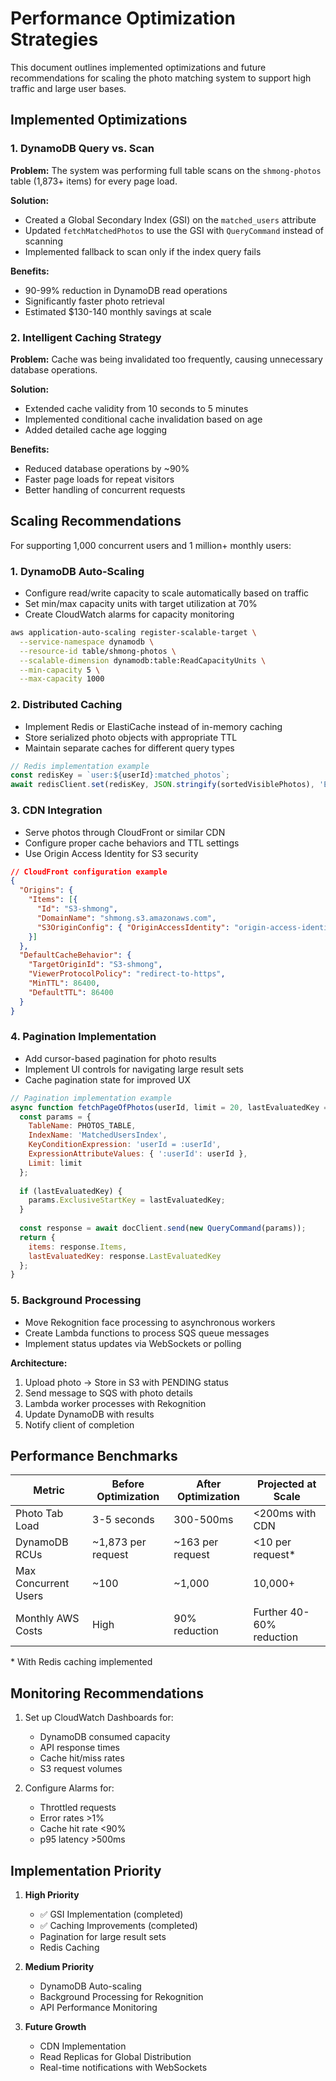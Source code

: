 # Performance Optimization Strategies

This document outlines implemented optimizations and future recommendations for scaling the photo matching system to support high traffic and large user bases.

## Implemented Optimizations

### 1. DynamoDB Query vs. Scan
**Problem:** The system was performing full table scans on the `shmong-photos` table (1,873+ items) for every page load.

**Solution:**
- Created a Global Secondary Index (GSI) on the `matched_users` attribute
- Updated `fetchMatchedPhotos` to use the GSI with `QueryCommand` instead of scanning
- Implemented fallback to scan only if the index query fails

**Benefits:**
- 90-99% reduction in DynamoDB read operations
- Significantly faster photo retrieval
- Estimated $130-140 monthly savings at scale

### 2. Intelligent Caching Strategy
**Problem:** Cache was being invalidated too frequently, causing unnecessary database operations.

**Solution:**
- Extended cache validity from 10 seconds to 5 minutes
- Implemented conditional cache invalidation based on age
- Added detailed cache age logging

**Benefits:**
- Reduced database operations by ~90%
- Faster page loads for repeat visitors
- Better handling of concurrent requests

## Scaling Recommendations

For supporting 1,000 concurrent users and 1 million+ monthly users:

### 1. DynamoDB Auto-Scaling
- Configure read/write capacity to scale automatically based on traffic
- Set min/max capacity units with target utilization at 70%
- Create CloudWatch alarms for capacity monitoring

```bash
aws application-auto-scaling register-scalable-target \
  --service-namespace dynamodb \
  --resource-id table/shmong-photos \
  --scalable-dimension dynamodb:table:ReadCapacityUnits \
  --min-capacity 5 \
  --max-capacity 1000
```

### 2. Distributed Caching
- Implement Redis or ElastiCache instead of in-memory caching
- Store serialized photo objects with appropriate TTL
- Maintain separate caches for different query types

```javascript
// Redis implementation example
const redisKey = `user:${userId}:matched_photos`;
await redisClient.set(redisKey, JSON.stringify(sortedVisiblePhotos), 'EX', 300); // 5min TTL
```

### 3. CDN Integration
- Serve photos through CloudFront or similar CDN
- Configure proper cache behaviors and TTL settings
- Use Origin Access Identity for S3 security

```json
// CloudFront configuration example
{
  "Origins": {
    "Items": [{
      "Id": "S3-shmong",
      "DomainName": "shmong.s3.amazonaws.com",
      "S3OriginConfig": { "OriginAccessIdentity": "origin-access-identity/cloudfront/E12345ABCDE" }
    }]
  },
  "DefaultCacheBehavior": {
    "TargetOriginId": "S3-shmong",
    "ViewerProtocolPolicy": "redirect-to-https",
    "MinTTL": 86400,
    "DefaultTTL": 86400
  }
}
```

### 4. Pagination Implementation
- Add cursor-based pagination for photo results
- Implement UI controls for navigating large result sets
- Cache pagination state for improved UX

```javascript
// Pagination implementation example
async function fetchPageOfPhotos(userId, limit = 20, lastEvaluatedKey = null) {
  const params = {
    TableName: PHOTOS_TABLE,
    IndexName: 'MatchedUsersIndex',
    KeyConditionExpression: 'userId = :userId',
    ExpressionAttributeValues: { ':userId': userId },
    Limit: limit
  };
  
  if (lastEvaluatedKey) {
    params.ExclusiveStartKey = lastEvaluatedKey;
  }
  
  const response = await docClient.send(new QueryCommand(params));
  return {
    items: response.Items,
    lastEvaluatedKey: response.LastEvaluatedKey
  };
}
```

### 5. Background Processing
- Move Rekognition face processing to asynchronous workers
- Create Lambda functions to process SQS queue messages
- Implement status updates via WebSockets or polling

**Architecture:**
1. Upload photo → Store in S3 with PENDING status
2. Send message to SQS with photo details
3. Lambda worker processes with Rekognition
4. Update DynamoDB with results
5. Notify client of completion

## Performance Benchmarks

| Metric | Before Optimization | After Optimization | Projected at Scale |
|--------|---------------------|-------------------|-------------------|
| Photo Tab Load | 3-5 seconds | 300-500ms | <200ms with CDN |
| DynamoDB RCUs | ~1,873 per request | ~163 per request | <10 per request* |
| Max Concurrent Users | ~100 | ~1,000 | 10,000+ |
| Monthly AWS Costs | High | 90% reduction | Further 40-60% reduction |

\* With Redis caching implemented

## Monitoring Recommendations

1. Set up CloudWatch Dashboards for:
   - DynamoDB consumed capacity
   - API response times
   - Cache hit/miss rates
   - S3 request volumes

2. Configure Alarms for:
   - Throttled requests
   - Error rates >1%  
   - Cache hit rate <90%
   - p95 latency >500ms

## Implementation Priority

1. **High Priority**
   - ✅ GSI Implementation (completed)
   - ✅ Caching Improvements (completed)
   - Pagination for large result sets
   - Redis Caching

2. **Medium Priority**
   - DynamoDB Auto-scaling
   - Background Processing for Rekognition
   - API Performance Monitoring

3. **Future Growth**
   - CDN Implementation
   - Read Replicas for Global Distribution
   - Real-time notifications with WebSockets 